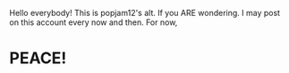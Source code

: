 Hello everybody! This is popjam12's alt. If you ARE wondering. I may post on this account every now and then.
For now,

# PEACE!